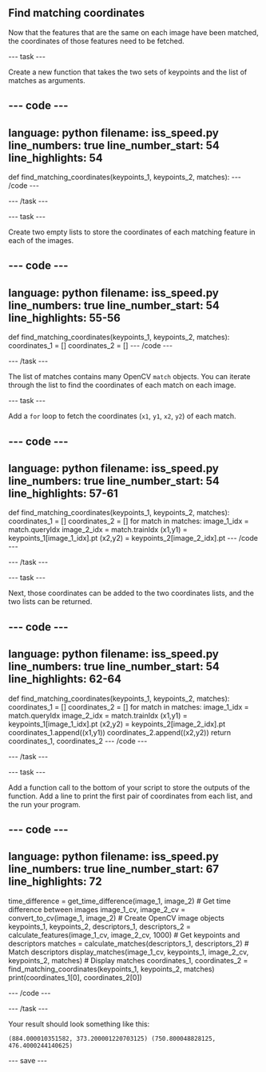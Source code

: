 ## Find matching coordinates

Now that the features that are the same on each image have been matched, the coordinates of those features need to be fetched.

--- task ---

Create a new function that takes the two sets of keypoints and the list of matches as arguments.

--- code ---
---
language: python
filename: iss_speed.py
line_numbers: true
line_number_start: 54
line_highlights: 54
---
def find_matching_coordinates(keypoints_1, keypoints_2, matches):
--- /code ---

--- /task ---

--- task ---

Create two empty lists to store the coordinates of each matching feature in each of the images.

--- code ---
---
language: python
filename: iss_speed.py
line_numbers: true
line_number_start: 54
line_highlights: 55-56
---
def find_matching_coordinates(keypoints_1, keypoints_2, matches):
    coordinates_1 = []
    coordinates_2 = []
--- /code ---

--- /task ---

The list of matches contains many OpenCV `match` objects. You can iterate through the list to find the coordinates of each match on each image.

--- task ---

Add a `for` loop to fetch the coordinates (`x1`, `y1`, `x2`, `y2`) of each match.

--- code ---
---
language: python
filename: iss_speed.py
line_numbers: true
line_number_start: 54
line_highlights: 57-61
---
def find_matching_coordinates(keypoints_1, keypoints_2, matches):
    coordinates_1 = []
    coordinates_2 = []
    for match in matches:
        image_1_idx = match.queryIdx
        image_2_idx = match.trainIdx
        (x1,y1) = keypoints_1[image_1_idx].pt
        (x2,y2) = keypoints_2[image_2_idx].pt
--- /code ---

--- /task ---

--- task ---

Next, those coordinates can be added to the two coordinates lists, and the two lists can be returned.

--- code ---
---
language: python
filename: iss_speed.py
line_numbers: true
line_number_start: 54
line_highlights: 62-64
---
def find_matching_coordinates(keypoints_1, keypoints_2, matches):
    coordinates_1 = []
    coordinates_2 = []
    for match in matches:
        image_1_idx = match.queryIdx
        image_2_idx = match.trainIdx
        (x1,y1) = keypoints_1[image_1_idx].pt
        (x2,y2) = keypoints_2[image_2_idx].pt
        coordinates_1.append((x1,y1))
        coordinates_2.append((x2,y2))
    return coordinates_1, coordinates_2
--- /code ---

--- /task ---

--- task ---

Add a function call to the bottom of your script to store the outputs of the function. Add a line to print the first pair of coordinates from each list, and the run your program.

--- code ---
---
language: python
filename: iss_speed.py
line_numbers: true
line_number_start: 67
line_highlights: 72
---
time_difference = get_time_difference(image_1, image_2) # Get time difference between images
image_1_cv, image_2_cv = convert_to_cv(image_1, image_2) # Create OpenCV image objects
keypoints_1, keypoints_2, descriptors_1, descriptors_2 = calculate_features(image_1_cv, image_2_cv, 1000) # Get keypoints and descriptors
matches = calculate_matches(descriptors_1, descriptors_2) # Match descriptors
display_matches(image_1_cv, keypoints_1, image_2_cv, keypoints_2, matches) # Display matches
coordinates_1, coordinates_2 = find_matching_coordinates(keypoints_1, keypoints_2, matches)
print(coordinates_1[0], coordinates_2[0])

--- /code ---

--- /task ---

Your result should look something like this:
```
(884.000010351582, 373.200001220703125) (750.800048828125, 476.4000244140625)
```

--- save ---

